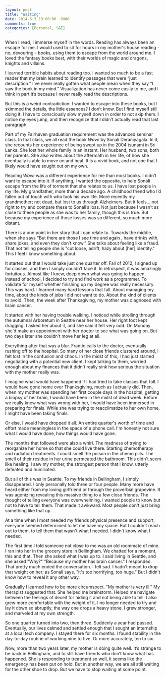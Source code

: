 ```yaml
---
layout: post
title: "Waiting"
date: 2014-6-3 19:00:00 -0800
comments: true
categories: [Personal, S&E]
---
```


When I read, I immerse myself in the words. Reading has always been
an escape for me. I would used to sit for hours in my mother's house
reading - no, devouring - books, using them to escape from the world
around me. I loved the fantasy books best, with their worlds of magic
and dragons, knights and villains.

I learned terrible habits about reading too. I wanted so much to be a
fast reader that my brain learned to identify passages that were “just
description.” I’ve never really gotten what people mean when they say
“I saw the book in my mind.” Visualization has never come easily to
me, and I think in part it’s because I never really read the
descriptions.

<!--more-->

But this is a weird contradiction. I wanted to escape into these
books, but I skimmed the details, the little essences? I don’t know.
But I find myself still doing it. I have to consciously slow myself
down in order to not skip them. I notice my eyes jump, and then
recognize that I didn’t actually read that last paragraph.

Part of my Fairhaven graduation requirement was the advanced seminar
class. In that class, we all read the book _Wave_ by Sonali
Deraniyagala. In it, she recounts her experience of being swept up in
the 2004 tsunami in Sri Lanka. She lost her whole family in an
instant. Her husband, two sons; both her parents. She also writes
about the aftermath in her life, of how she eventually is able to move
on and heal. It is a vivid book, and not one that I likely would have
sought out on my own.

Reading _Wave_ was a different experience for me than most books. I
didn’t want to escape into it. If anything, I wanted the opposite, to
help Sonali escape from the life of torment that she relates to us. I
have lost people in my life. My grandfather, more than a decade ago.
A childhood friend who I’d fallen out of touch with who took his own
life. More recently my grandmother; not dead, but lost to us through
Alzheimers. But it feels… not right to try and compare these to
Sonali’s loss. Not just because I wasn’t as close to these people as
she was to her family, though this is true. But because my experience
of those losses was so different, so much more distant.

There is a one point in her story that I can relate to. Towards the
middle, when she says "But there are those I see time and again , have
drinks with, share jokes, and even they don’t know." She talks about
feeling like a fraud. That not telling people she is "cut loose,
adrift, hazy about [her] identity." This I feel I know something
about.

It started out that I would take just one quarter off. Fall of 2012,
I signed up for classes, and then I simply couldn’t face it. In
retrospect, it was amazingly fortuitous. Almost like I knew, deep
down what was going to happen. Instead of school, I decided to try and
find work as a programmer. To validate for myself whether finishing up
my degree was really necessary. This was hard. I learned many hard
lessons that fall. About managing my time, about the kinds of jobs I
did not want to do. About the kind of clients to avoid. Then, the
week after Thanksgiving, my mother was diagnosed with brain cancer.

It started with her having trouble walking. I noticed while strolling
through the autumnal Arboretum in Seattle near her house. Her right
foot kept dragging. I asked her about it, and she said it felt very
odd. On Monday she'd make an appointment with her doctor to see what
was going on. But two days later she couldn't move her leg at all.

Everything after that was a blur. Frantic calls to the doctor,
eventually rushing off to the hospital. So many of her close friends
clustered around, I felt lost in the confusion and chaos. In the
midst of this, I had just started negotiating with a potential new
client. I kept talking to them, worried enough about my finances that
it didn't really sink how serious the situation with my mother really
was.

I imagine what would have happened if I had tried to take classes that
fall. I would have gone home over Thanksgiving, much as I actually
did. Then, when my mother was spending her first couple days in the
hospital, getting a biopsy of her brain, I would have been in the
midst of dead week. Before we really knew what was wrong with her, I
would have been immersed in preparing for finals. While she was trying
to reacclimatize to her own home, I might have been taking finals.

Or else, I would have dropped it all. An entire quarter's worth of
time and effort made meaningless in the space of a phone call. I'm
honestly not sure what I would have done, how things would have gone.

The months that followed were also a whirl. The madness of trying to
reorganize her home so that she could live there. Starting
chemotherapy and radiation treatments. I could smell the poison in the
chemo pills. The smell of their residue in her urine permeated the
bathroom. This didn't seem like healing. I saw my mother, the
strongest person that I know, utterly defeated and humiliated.

But all of this was in Seattle. To my friends in Bellingham, I simply
disappeared. I only personally told three or four people. Many more
have heard either from my loving girlfriend or through the proverbial
grapevine. It was agonizing revealing this massive thing to a few
close friends. The thought of telling everyone was overwhelming. I
wanted people to know but not to have to tell them. That made it
awkward. Most people don't just bring something like that up.

At a time when I most needed my friends physical presence and support,
everyone seemed determined to let me have my space. But I couldn't
reach out to them, to tell them that wasn't what I needed. I didn't
know what I needed.

The first time I told someone not close to me was an old roommate of
mine. I ran into her in the grocery store in Bellingham. We chatted
for a moment, this and that. Then she asked what I was up to. I said
living in Seattle, and she asked "Why?" "Because my mother has brain
cancer." I responded. That pretty much ended the conversation. I felt
sad. I hadn't meant to drop that weight on her; as Sonali says, "it's
too horrifying, too huge." But I didn't know how to reveal it any
other way.

Gradually I learned how to be more circumspect. "My mother is very
ill." My therapist suggested that. She helped me brainstorm. Helped me
navigate between the feelings of deceit for hiding it and not being
able to tell. I also grew more comfortable with the weight of it. I no
longer needed to try and lay it down so abruptly, the way one drops a
heavy stone. I grew stronger, and marveled at my own strength.

So one quarter turned into two, then three. Suddenly a year had
passed. Eventually, our lives calmed and settled enough that I sought
an internship at a local tech company. I stayed there for six months.
I found stability in the day-to-day routine of working nine to five.
Or more accurately, ten to six.

Now, more than two years later, my mother is doing quite well. It’s
strange to be back in Bellingham, and to still have friends who don’t
know what has happened. She is responding to treatment so well, it
seems like the emergency has been put on hold. But in another way, we
are all still waiting for the other shoe to drop. But we have to stop
waiting at some point.
